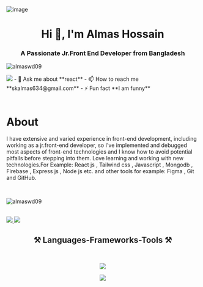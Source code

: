 ![image](https://github.com/AlmasWD09/AlmasWD09/assets/155298800/2d7776f1-feb2-4de2-93e6-0ec9acee5418)
<h1 align="center">Hi 👋, I'm Almas Hossain</h1>
<h3 align="center">A Passionate Jr.Front End Developer from Bangladesh</h3>
<p align="left"> <img src="https://komarev.com/ghpvc/?username=almaswd09&label=Profile%20views&color=0e75b6&style=flat" alt="almaswd09" /> </p>
<div>
    <img align"right" src="(https://github.com/AlmasWD09/AlmasWD09/assets/155298800/312c40be-9691-420a-ae3d-0e5acdb7ae37)
" />     
- 💬 Ask me about **react**
- 📫 How to reach me **skalmas634@gmail.com**
- ⚡ Fun fact **I am funny**
</div>
<br/>
<h1>About</h1>
<p>I have extensive and varied experience in front-end development, including working as a jr.front-end developer, so I've implemented and debugged most aspects of front-end technologies and I know how to avoid potential pitfalls before stepping into them. Love learning and working with new technologies.For Example: React js , Tailwind css , Javascript , Mongodb , Firebase , Express js , Node js etc. and other tools for example: Figma , Git and GitHub.</p>
<br/>
<p><img align="center" src="https://github-readme-streak-stats.herokuapp.com/?user=almaswd09&" alt="almaswd09" /></p>
<br/>
<div>
    <a href="https://www.linkedin.com/in/almas-hossain" target="_blank">
    <img src="https://img.shields.io/badge/LinkedIn-0077B5?style=for-the-badge&logo=linkedin&logoColor=white" target="_blank" />
  </a>
    <a href="#" target="_blank">
     <img src="https://img.shields.io/badge/Portfolio-FF5722?style=for-the-badge&logo=todoist&logoColor=white" target="_blank" />
  </a>
</div>
<h2 align="center">⚒️ Languages-Frameworks-Tools ⚒️</h2>
<br/>
<div align="center">
    <p><img src="https://skillicons.dev/icons?i=vscode,git,github,figma" /></p>
    <p><img src="https://skillicons.dev/icons?i=html,css,tailwind,javascript,react,firebase,express,nextjs,mongodb" /></p>
</div>



